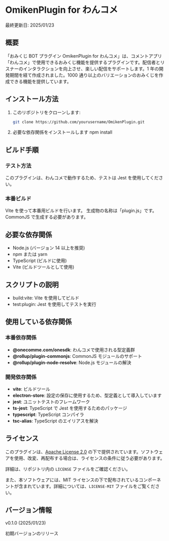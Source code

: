 # OmikenPlugin for わんコメ

最終更新日: 2025/01/23

## 概要

「おみくじ BOT プラグイン OmikenPlugin for わんコメ」は、コメントアプリ「わんコメ」で使用できるおみくじ機能を提供するプラグインです。配信者とリスナーのインタラクションを向上させ、楽しい配信をサポートします。1 年の開発期間を経て作成されました。1000 通り以上のバリエーションのおみくじを作成できる機能を提供しています。

## インストール方法

1. このリポジトリをクローンします:
   ```bash
   git clone https://github.com/yourusername/OmikenPlugin.git
   ```
2. 必要な依存関係をインストールします
   npm install

## ビルド手順

### テスト方法

このプラグインは、わんコメで動作するため、テストは Jest を使用してください。

### 本番ビルド

Vite を使って本番用ビルドを行います。
生成物の名称は「plugin.js」です。CommonJS で生成する必要があります。

## 必要な依存関係

- Node.js (バージョン 14 以上を推奨)
- npm または yarn
- TypeScript (ビルドに使用)
- Vite (ビルドツールとして使用)

## スクリプトの説明

- build:vite: Vite を使用してビルド
- test:plugin: Jest を使用してテストを実行

## 使用している依存関係

### 本番依存関係

- **@onecomme.com/onesdk**: わんコメで使用される型定義群
- **@rollup/plugin-commonjs**: CommonJS モジュールのサポート
- **@rollup/plugin-node-resolve**: Node.js モジュールの解決

### 開発依存関係

- **vite**: ビルドツール
- **electron-store**: 設定の保存に使用するため、型定義として導入しています
- **jest**: ユニットテストのフレームワーク
- **ts-jest**: TypeScript で Jest を使用するためのパッケージ
- **typescript**: TypeScript コンパイラ
- **tsc-alias**: TypeScript のエイリアスを解決

## ライセンス

このプラグインは、[Apache License 2.0](http://www.apache.org/licenses/LICENSE-2.0) の下で提供されています。ソフトウェアを使用、改変、再配布する場合は、ライセンスの条件に従う必要があります。

詳細は、リポジトリ内の `LICENSE` ファイルをご確認ください。

また、本ソフトウェアには、MIT ライセンスの下で配布されているコンポーネントが含まれています。詳細については、`LICENSE-MIT` ファイルをご覧ください。

## バージョン情報

v0.1.0 (2025/01/23)

初期バージョンのリリース
